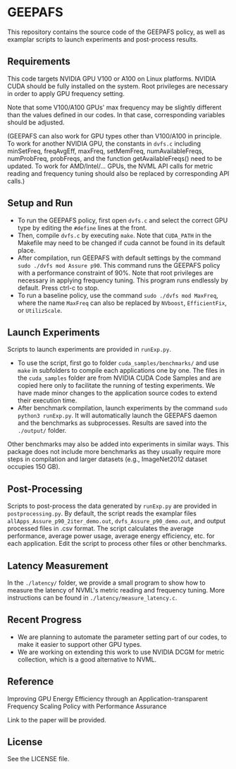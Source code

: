 # GEEPAFS

This repository contains the source code of the GEEPAFS policy, as well as examplar scripts to launch experiments and post-process results.

## Requirements

This code targets NVIDIA GPU V100 or A100 on Linux platforms. NVIDIA CUDA should be fully installed on the system. Root privileges are necessary in order to apply GPU frequency setting.

Note that some V100/A100 GPUs' max frequency may be slightly different than the values defined in our codes. In that case, corresponding variables should be adjusted.

(GEEPAFS can also work for GPU types other than V100/A100 in principle. To work for another NVIDIA GPU, the constants in `dvfs.c` including minSetFreq, freqAvgEff, maxFreq, setMemFreq, numAvailableFreqs, numProbFreq, probFreqs, and the function getAvailableFreqs() need to be updated. To work for AMD/Intel/... GPUs, the NVML API calls for metric reading and frequency tuning should also be replaced by corresponding API calls.)

## Setup and Run

- To run the GEEPAFS policy, first open `dvfs.c` and select the correct GPU type by editing the `#define` lines at the front.
- Then, compile `dvfs.c` by executing `make`. Note that `CUDA_PATH` in the Makefile may need to be changed if cuda cannot be found in its default place.
- After compilation, run GEEPAFS with default settings by the command `sudo ./dvfs mod Assure p90`. This command runs the GEEPAFS policy with a performance constraint of 90%. Note that root privileges are necessary in applying frequency tuning. This program runs endlessly by default. Press ctrl-c to stop.
- To run a baseline policy, use the command `sudo ./dvfs mod MaxFreq`, where the name `MaxFreq` can also be replaced by `NVboost`, `EfficientFix`, or `UtilizScale`.

## Launch Experiments

Scripts to launch experiments are provided in `runExp.py`.
- To use the script, first go to folder `cuda_samples/benchmarks/` and use `make` in subfolders to compile each applications one by one. The files in the `cuda_samples` folder are from NVIDIA CUDA Code Samples and are copied here only to facilitate the running of testing experiments. We have made minor changes to the application source codes to extend their execution time.
- After benchmark compilation, launch experiments by the command `sudo python3 runExp.py`. It will automatically launch the GEEPAFS daemon and the benchmarks as subprocesses. Results are saved into the `./output/` folder.

Other benchmarks may also be added into experiments in similar ways. This package does not include more benchmarks as they usually require more steps in compilation and larger datasets (e.g., ImageNet2012 dataset occupies 150 GB).

## Post-Processing

Scripts to post-process the data generated by `runExp.py` are provided in `postprocessing.py`.
By default, the script reads the examplar files `allApps_Assure_p90_2iter_demo.out`, `dvfs_Assure_p90_demo.out`, and output processed files in .csv format. The script calculates the average performance, average power usage, average energy efficiency, etc. for each application.
Edit the script to process other files or other benchmarks.

## Latency Measurement

In the `./latency/` folder, we provide a small program to show how to measure the latency of NVML's metric reading and frequency tuning. More instructions can be found in `./latency/measure_latency.c`.

## Recent Progress

- We are planning to automate the parameter setting part of our codes, to make it easier to support other GPU types.
- We are working on extending this work to use NVIDIA DCGM for metric collection, which is a good alternative to NVML.

## Reference

Improving GPU Energy Efficiency through an Application-transparent Frequency Scaling Policy with Performance Assurance

Link to the paper will be provided.

## License
See the LICENSE file.
